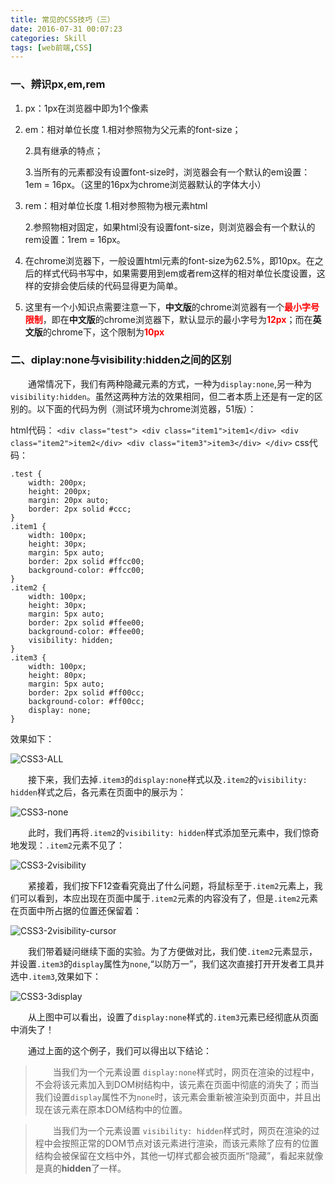 ```yaml
---
title: 常见的CSS技巧（三）
date: 2016-07-31 00:07:23
categories: Skill
tags: [web前端,CSS]
---
```


### 一、辨识px,em,rem ###

1. px：1px在浏览器中即为1个像素

2. em：相对单位长度
	1.相对参照物为父元素的font-size；
	
	2.具有继承的特点；

	3.当所有的元素都没有设置font-size时，浏览器会有一个默认的em设置：1em = 16px。（这里的16px为chrome浏览器默认的字体大小）

3. rem：相对单位长度
	1.相对参照物为根元素html

	2.参照物相对固定，如果html没有设置font-size，则浏览器会有一个默认的rem设置：1rem = 16px。

4. 在chrome浏览器下，一般设置html元素的font-size为62.5%，即10px。在之后的样式代码书写中，如果需要用到em或者rem这样的相对单位长度设置，这样的安排会使后续的代码显得更为简单。

5. 这里有一个小知识点需要注意一下，**中文版**的chrome浏览器有一个<font color='red'>**最小字号限制**</font>，即在**中文版**的chrome浏览器下，默认显示的最小字号为<font color='red'>**12px**</font>；而在**英文版**的chrome下，这个限制为<font color='red'>**10px**</font>

### 二、diplay:none与visibility:hidden之间的区别 ###

&emsp;&emsp;通常情况下，我们有两种隐藏元素的方式，一种为`display:none`,另一种为`visibility:hidden`。虽然这两种方法的效果相同，但二者本质上还是有一定的区别的。以下面的代码为例（测试环境为chrome浏览器，51版）：

<!--more-->

html代码：
	```
	<div class="test">
	    <div class="item1">item1</div>
	    <div class="item2">item2</div>
	    <div class="item3">item3</div>
	</div>
	```
css代码：
```
.test {
    width: 200px;
    height: 200px;
    margin: 20px auto;
    border: 2px solid #ccc;
}
.item1 {
    width: 100px;
    height: 30px;
    margin: 5px auto;
    border: 2px solid #ffcc00;
    background-color: #ffcc00;
}
.item2 {
    width: 100px;
    height: 30px;
    margin: 5px auto;
    border: 2px solid #ffee00;
    background-color: #ffee00;
    visibility: hidden;
}
.item3 {
    width: 100px;
    height: 80px;
    margin: 5px auto;
    border: 2px solid #ff00cc;
    background-color: #ff00cc;
    display: none;
}
```
效果如下：

<img src="http://o8ptzqvlm.bkt.clouddn.com/image/css3/CSS3-ALL.PNG" title="CSS3-ALL" style="margin:0 auto;display:block">

&emsp;&emsp;接下来，我们去掉`.item3`的`display:none`样式以及`.item2`的`visibility: hidden`样式之后，各元素在页面中的展示为：

<img src="http://o8ptzqvlm.bkt.clouddn.com/image/css3/CSS3-none.PNG" title="CSS3-none" style="margin:0 auto;display:block">

&emsp;&emsp;此时，我们再将`.item2`的`visibility: hidden`样式添加至元素中，我们惊奇地发现：`.item2`元素不见了：

<img src="http://o8ptzqvlm.bkt.clouddn.com/image/css3/CSS3-2visibility.PNG" title="CSS3-2visibility" style="margin:0 auto;display:block">

&emsp;&emsp;紧接着，我们按下F12查看究竟出了什么问题，将鼠标至于`.item2`元素上，我们可以看到，本应出现在页面中属于`.item2`元素的内容没有了，但是`.item2`元素在页面中所占据的位置还保留着：

![CSS3-2visibility-cursor](http://o8ptzqvlm.bkt.clouddn.com/image/css3/CSS3-2visibility-cursor.png)

&emsp;&emsp;我们带着疑问继续下面的实验。为了方便做对比，我们使`.item2`元素显示，并设置`.item3`的`display`属性为`none`,“以防万一”，我们这次直接打开开发者工具并选中`.item3`,效果如下：

![CSS3-3display](http://o8ptzqvlm.bkt.clouddn.com/image/css3/CSS3-3display.png)

&emsp;&emsp;从上图中可以看出，设置了`display:none`样式的`.item3`元素已经彻底从页面中消失了！

&emsp;&emsp;通过上面的这个例子，我们可以得出以下结论：

> &emsp;&emsp;当我们为一个元素设置	`display:none`样式时，网页在渲染的过程中，不会将该元素加入到DOM树结构中，该元素在页面中彻底的消失了；而当我们设置`display`属性不为`none`时，该元素会重新被渲染到页面中，并且出现在该元素在原本DOM结构中的位置。

> &emsp;&emsp;当我们为一个元素设置	`visibility: hidden`样式时，网页在渲染的过程中会按照正常的DOM节点对该元素进行渲染，而该元素除了应有的位置结构会被保留在文档中外，其他一切样式都会被页面所“隐藏”，看起来就像是真的**hidden**了一样。
